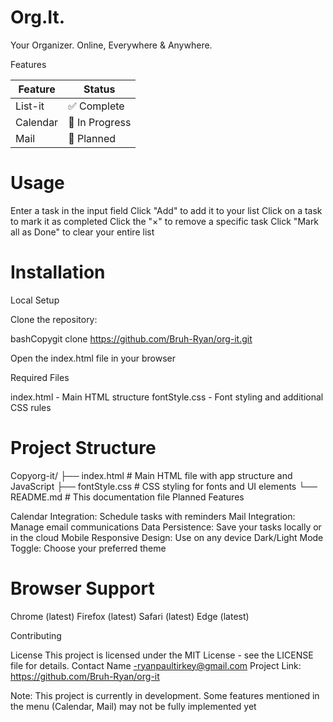 <h1 class="logo-text">Org.It.</h1>
<span class="tagline">Your Organizer. Online, Everywhere & Anywhere.</span>


Features

| Feature | Status |
|---------|--------|
| List-it | ✅ Complete |
| Calendar | 🚧 In Progress |
| Mail | 📅 Planned |


<h1>Usage</h1>

Enter a task in the input field
Click "Add" to add it to your list
Click on a task to mark it as completed
Click the "×" to remove a specific task
Click "Mark all as Done" to clear your entire list

<h1>Installation</h1>
Local Setup

Clone the repository:

bashCopygit clone https://github.com/Bruh-Ryan/org-it.git

Open the index.html file in your browser

Required Files

index.html - Main HTML structure
fontStyle.css - Font styling and additional CSS rules

<h1>Project Structure</h1>
Copyorg-it/
├── index.html          # Main HTML file with app structure and JavaScript
├── fontStyle.css       # CSS styling for fonts and UI elements
└── README.md           # This documentation file
Planned Features

Calendar Integration: Schedule tasks with reminders
Mail Integration: Manage email communications
Data Persistence: Save your tasks locally or in the cloud
Mobile Responsive Design: Use on any device
Dark/Light Mode Toggle: Choose your preferred theme

<h1>Browser Support</h1>

Chrome (latest)
Firefox (latest)
Safari (latest)
Edge (latest)

Contributing

License
This project is licensed under the MIT License - see the LICENSE file for details.
Contact
Name -ryanpaultirkey@gmail.com
Project Link: https://github.com/Bruh-Ryan/org-it

Note: This project is currently in development. Some features mentioned in the menu (Calendar, Mail) may not be fully implemented yet
